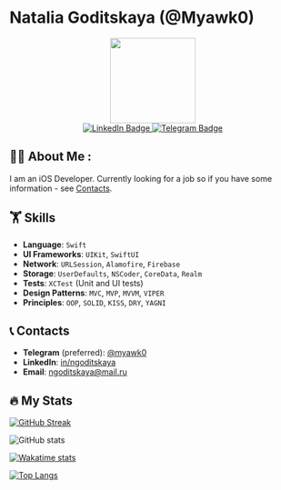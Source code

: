 # Natalia Goditskaya (@Myawk0)

<div id="header" align="center">
  <img src="https://github.com/Myawk0/Myawk0/assets/89804841/81ce77a6-bf9e-4934-8556-56bae8f51a19" width="150"/>
  <div id="badges">
  <a href="https://www.linkedin.com/in/ngoditskaya/">
    <img src="https://img.shields.io/badge/LinkedIn-blue?style=for-the-badge&logo=linkedin&logoColor=white" alt="LinkedIn Badge"/>
  </a>
  <a href="https://t.me/myawk0">
    <img src="https://img.shields.io/badge/Telegram-00b8f5?style=for-the-badge&logo=telegram&logoColor=white" alt="Telegram Badge"/>
  </a>
  </div>
  <img src="https://komarev.com/ghpvc/?username=Myawk0&style=flat-square&color=blue" alt=""/>
</div>



## :woman_technologist: About Me :
I am an iOS Developer. Currently looking for a job so if you have some information - see [Contacts](#contacts).



## 🏋️ Skills
- **Language**: `Swift`
- **UI Frameworks**: `UIKit`, `SwiftUI`
- **Network**: `URLSession`, `Alamofire`, `Firebase`
- **Storage**: `UserDefaults`, `NSCoder`, `CoreData`, `Realm`
- **Tests**: `XCTest` (Unit and UI tests)
- **Design Patterns**: `MVC`, `MVP`, `MVVM`, `VIPER`
- **Principles**: `OOP`, `SOLID`, `KISS`, `DRY`, `YAGNI`

<a name="contacts"></a>
## 📞 Contacts
- **Telegram** (preferred): <a href="https://t.me/myawk0">@myawk0</a>
- **LinkedIn**: <a href="https://www.linkedin.com/in/ngoditskaya/">in/ngoditskaya</a>
- **Email**: <a href="mailto:ngoditskaya@mail.ru">ngoditskaya@mail.ru</a>

## 🔥 My Stats
[![GitHub Streak](http://github-readme-streak-stats.herokuapp.com?user=Myawk0&theme=dark&background=22262F&date_format=j%20M%5B%20Y%5D)](https://git.io/streak-stats)

![GitHub stats](https://github-readme-stats.vercel.app/api?username=Myawk0&show_icons=true&theme=dark)

[![Wakatime stats](https://github-readme-stats.vercel.app/api/wakatime?username=@Myawk0&v=2)](https://github.com/anuraghazra/github-readme-stats)

[![Top Langs](https://github-readme-stats.vercel.app/api/top-langs/?username=Myawk0&layout=compact)](https://github.com/anuraghazra/github-readme-stats)
